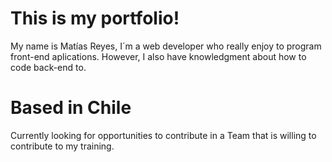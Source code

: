 # This is my portfolio!

My name is Matías Reyes, I´m a web developer who really enjoy to program front-end aplications.
However, I also have knowledgment about how to code back-end to.

# Based in Chile
Currently looking for opportunities to contribute in a Team that is willing to contribute to my training.



